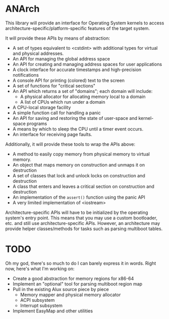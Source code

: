 # ANArch

This library will provide an interface for Operating System kernels to access architecture-specific/platform-specific features of the target system.

It will provide these APIs by means of abstraction:

 * A set of types equivalent to &lt;cstdint&gt; with additional types for virtual and physical addresses.
 * An API for managing the global address space
 * An API for creating and managing address spaces for user applications
 * A clock interface for accurate timestamps and high-precision notifications
 * A console API for printing (colored) text to the screen
 * A set of functions for "critical sections"
 * An API which returns a set of "domains"; each domain will include:
   * A physical allocator for allocating memory local to a domain
   * A list of CPUs which run under a domain
 * A CPU-local storage facility
 * A simple function call for handling a panic
 * An API for saving and restoring the state of user-space and kernel-space programs
 * A means by which to sleep the CPU until a timer event occurs.
 * An interface for receiving page faults.

Additionally, it will provide these tools to wrap the APIs above:

 * A method to easily copy memory from physical memory to virtual memory.
 * An object that maps memory on construction and unmaps it on destruction
 * A set of classes that lock and unlock locks on construction and destruction
 * A class that enters and leaves a critical section on construction and destruction
 * An implementation of the `assert()` function using the panic API
 * A very limited implementation of &lt;iostream&gt;

Architecture-specific APIs will have to be initialized by the operating system's entry point. This means that you may use a custom bootloader, etc. and still use architecture-specific APIs. However, an architecture may provide helper classes/methods for tasks such as parsing multiboot tables.

# TODO

Oh my god, there's so much to do I can barely express it in words. Right now, here's what I'm working on:

 * Create a good abstraction for memory regions for x86-64
 * Implement an "optional" tool for parsing multiboot region map
 * Pull in the existing Alux source piece by piece
   * Memory mapper and physical memory allocator
   * ACPI subsystem
   * Interrupt subsystem
 * Implement EasyMap and other utilities
